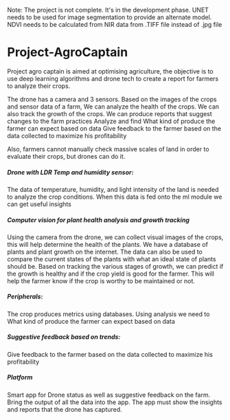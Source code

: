 Note: The project is not complete. It's in the development phase. UNET needs to be used for image segmentation to provide an alternate model. NDVI needs to be calculated from NIR data from .TIFF file instead of .jpg file

# Project-AgroCaptain

Project agro captain is aimed at optimising agriculture, the objective is to use deep learning algorithms and drone tech to create a report for farmers to analyze their crops. 

The drone has a camera and 3 sensors. Based on the images of the crops and sensor data of a farm, 
We can analyze the health of the crops. 
We can also track the growth of the crops.
We can produce reports that suggest changes to the farm practices
Analyze and find What kind of produce the farmer can expect based on data
Give feedback to the farmer based on the data collected to maximize his profitability

Also, farmers cannot manually check massive scales of land in order to evaluate their crops, but drones can do it. 


##### Drone with LDR Temp and humidity sensor:
The data of temperature, humidity, and light intensity of the land is needed to analyze the crop conditions. When this data is fed onto the ml module we can get useful insights


##### Computer vision for plant health analysis and growth tracking 
Using the camera from the drone, we can collect visual images of the crops, this will help determine the health of the plants. We have a database of plants and plant growth on the internet. The data can also be used to compare the current states of the plants with what an ideal state of plants should be. 
Based on tracking the various stages of growth, we can predict if the growth is healthy and if the crop yield is good for the farmer. This will help the farmer know if the crop is worthy to be maintained or not.

##### Peripherals:
The crop produces metrics using databases.
Using analysis we need to What kind of produce the farmer can expect based on data

##### Suggestive feedback based on trends:
Give feedback to the farmer based on the data collected to maximize his profitability

##### Platform
Smart app for Drone status as well as suggestive feedback on the farm.
Bring the output of all the data into the app. The app must show the insights and reports that the drone has captured.
